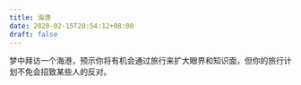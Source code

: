 ```yaml
---
title: 海港
date: 2020-02-15T20:54:12+08:00
draft: false
---
```


梦中拜访一个海港，预示你将有机会通过旅行来扩大眼界和知识面，但你的旅行计划不免会招致某些人的反对。

